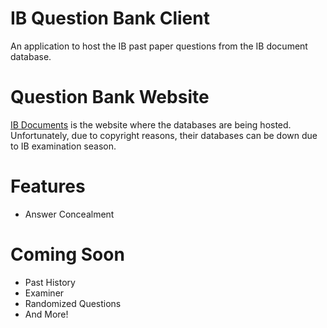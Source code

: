 # IB Question Bank Client
An application to host the IB past paper questions from the IB document database.

# Question Bank Website
<a href='https://www.ibdocuments.com/'>IB Documents</a> is the website where the databases are being hosted. Unfortunately, due to copyright reasons, their databases can be down due to IB examination season.

# Features
<ul>
  <li>Answer Concealment</li>
</ul>

# Coming Soon
<ul>
  <li>Past History</li>
  <li>Examiner</li>
  <li>Randomized Questions</li>
  <li>And More!</li>
</ul>
